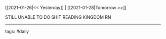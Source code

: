 [[2021-01-26|<< Yesterday]] | [[2021-01-28|Tomorrow >>]]

STILL UNABLE TO DO SHIT
READING KINGDOM RN

___
tags: #daily

